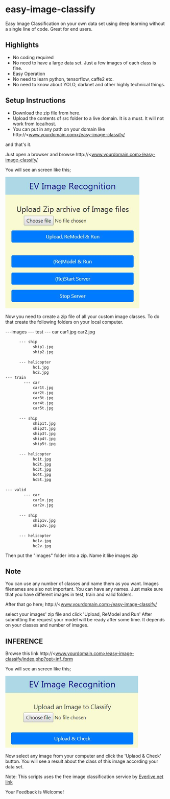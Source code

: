 # easy-image-classify

Easy Image Classification on your own data set using deep learning without a single line of code. Great for end users.

## Highlights
- No coding required
- No need to have a large data set. Just a few images of each class is fine. 
- Easy Operation
- No need to learn python, tensorflow, caffe2 etc. 
- No need to know about YOLO, darknet and other highly technical things.

## Setup Instructions
- Download the zip file from here. 
- Upload the contents of src folder to a live domain. It is a must. It will not work from localhost.
- You can put in any path on your domain like
http://<www.yourdomain.com>/easy-image-classify/

and that's it.

Just open a browser and browse
http://<www.yourdomain.com>/easy-image-classify/

You will see an screen like this;

![Create Model](https://raw.githubusercontent.com/theprodev/easy-image-classify/master/screenshots/create-model.jpg)

Now you need to create a zip file of all your custom image classes. To do that create the following folders on your local computer.

---images
    --- test
          --- car
                car1.jpg
                car2.jpg

          --- ship
                ship1.jpg
                ship2.jpg

          --- helicopter
                hc1.jpg
                hc2.jpg
    --- train
            --- car
                car1t.jpg
                car2t.jpg
                car3t.jpg
                car4t.jpg
                car5t.jpg

          --- ship
                ship1t.jpg
                ship2t.jpg
                ship3t.jpg
                ship4t.jpg
                ship5t.jpg

          --- helicopter
                hc1t.jpg
                hc2t.jpg
                hc3t.jpg
                hc4t.jpg
                hc5t.jpg

    --- valid
            --- car
                car1v.jpg
                car2v.jpg

          --- ship
                ship1v.jpg
                ship2v.jpg

          --- helicopter
                hc1v.jpg
                hc2v.jpg

Then put the "images" folder into a zip. Name it like images.zip

## Note
You can use any number of classes and name them as you want. Images filenames are also not important. You can have any names. Just make sure that you have different images in test, train and valid folders.

After that go here;
http://<www.yourdomain.com>/easy-image-classify/

select your images' zip file and click 'Upload, ReModel and Run'
After submitting the request your model will be ready after some time. It depends on your classes and number of images.

## INFERENCE
Browse this link
http://<www.yourdomain.com>/easy-image-classify/index.php?opt=inf_form

You will see an screen like this;

![Create Model](https://raw.githubusercontent.com/theprodev/easy-image-classify/master/screenshots/inference.jpg)

Now select any image from your computer and click the 'Uplaod & Check' button. You will see a result about the class of this image according your data set.

Note: This scripts uses the free image classification service by [Everlive.net link](https://www.everlive.net/artificial-intelligence/25-computer-vision/51-online-image-classification-service.html)

Your Feedback is Welcome!



